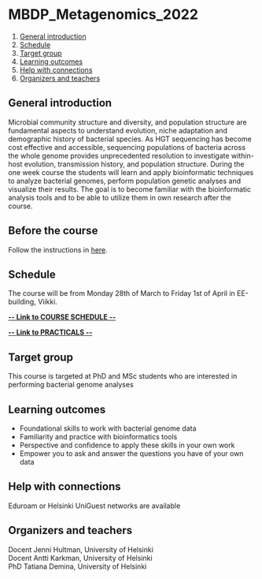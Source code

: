 # MBDP_Metagenomics_2022

1. [General introduction](#General-introduction)
2. [Schedule](#Schedule)
3. [Target group](#target-group)
4. [Learning outcomes](#learning-outcomes)
5. [Help with connections](#help-with-connections)
7. [Organizers and teachers](#Organizers-and-teachers)

## General introduction

Microbial community structure and diversity, and population structure are fundamental aspects to understand evolution, niche adaptation and demographic history of bacterial species. As HGT sequencing has become cost effective and accessible, sequencing populations of bacteria across the whole genome provides unprecedented resolution to investigate within-host evolution, transmission history, and population structure. During the one week course the students will learn and apply bioinformatic techniques to analyze bacterial genomes, perform population genetic analyses and visualize their results. The goal is to become familiar with the bioinformatic analysis tools and to be able to utilize them in own research after the course.

## Before the course

Follow the instructions in [here](Practicals/installations.md). 

## Schedule

The course will be from Monday 28th of March to Friday 1st of April in EE-building, Viikki.  

[**-- Link to COURSE SCHEDULE --**](Schedule.md)  

[**-- Link to PRACTICALS --**](Practicals/README.md)


## Target group
This course is targeted at PhD and MSc students who are interested in performing bacterial genome analyses

## Learning outcomes
* Foundational skills to work with bacterial genome data
* Familiarity and practice with bioinformatics tools
* Perspective and confidence to apply these skills in your own work
* Empower you to ask and answer the questions you have of your own data

## Help with connections

Eduroam or Helsinki UniGuest networks are available

## Organizers and teachers
Docent Jenni Hultman, University of Helsinki  
Docent Antti Karkman, University of Helsinki  
PhD Tatiana Demina,  University of Helsinki  